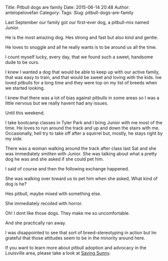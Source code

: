 Title: Pitbull dogs are family
Date: 2015-06-14 20:48
Author: antelopelovefan
Category: 
Tags: 
Slug: pitbull-dogs-are-family

Last September our family got our first-ever dog, a pitbull-mix named Junior.

He is the most amazing dog. Hes strong and fast but also kind and gentle.

He loves to snuggle and all he really wants is to be around us all the time.

I count myself lucky, every day, that we found such a sweet, handsome dude to be ours.

I knew I wanted a dog that would be able to keep up with our active family, that was easy to train, and that would be sweet and loving with the kids. Ive loved pitbulls for a long time and they were top on my list of breeds when we started looking.

I knew that there was a lot of bias against pitbulls in some areas so I was a little nervous but we really havent had any issues.

Until this weekend.

I take bootcamp classes in Tyler Park and I bring Junior with me most of the time. He loves to run around the track and up and down the stairs with me. Occasionally, hell try to take off after a squirrel but, mostly, he stays right by my side.

There was a woman walking around the track after class last Sat and she was immediately smitten with Junior. She was talking about what a pretty dog he was and she asked if she could pet him.

I said of course and then the following exchange happened.

She was walking over toward us to pet him when she asked, What kind of dog is he?

Hes pitbull, maybe mixed with something else.

She immediately recoiled with horror.

Oh! I dont like those dogs. They make me so uncomfortable.

And she practically ran away.

I was disappointed to see that sort of breed-stereotyping in action but Im grateful that those attitudes seem to be in the minority around here.

If you want to learn more about pitbull adoption and advocacy in the Louisville area, please take a look at [Saving Sunny](http://www.savingsunnyinc.org/).

